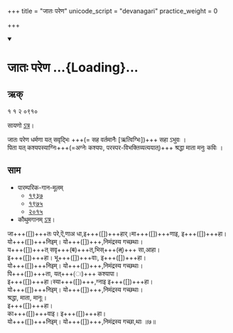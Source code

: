+++
title = "जातः परेण"
unicode_script = "devanagari"
practice_weight = 0

+++
<div class="js_include" includetitle="true" newlevelforh1="1" unfilled url="/vedAH_sAma/paravastu-sAma/devaH/agniH/jAtaH_pareNa/">
<details open><summary><h1>जातः परेण ...{Loading}...</h1></summary>

## ऋक्
१ १ २ ०९१०  

सायणो [ऽत्र](https://archive.org/details/SamaVedaSanhitaWithSayanabhashyaVolume1SatyavrataSamasrami1874bis_201804/page/n285)।

जातः परेण धर्मणा यत् सवृद्भिः +++(= सह वर्तमानैः [ऋत्विग्भिः])+++ सहा ऽभुवः  ।  
पिता यत् कश्यपस्याग्निः+++(=अग्नेः कश्यपः, परस्पर-विभक्तिव्यत्ययात्)+++ श्रद्धा माता मनुः कविः  । 

## साम
- पारम्परिक-गान-मूलम् 
  - [१९३७](https://archive.org/stream/sAmaveda-jaiminIya-paravastu-paramparA-docs/sAmaveda-paravastu-1937#page/n55/mode/1up)
  - [१९७५](https://archive.org/stream/sAmaveda-jaiminIya-paravastu-paramparA-docs/sAmaveda-paravastu-1975#page/n51/mode/2up)
  - [२०१५](https://archive.org/stream/sAmaveda-jaiminIya-paravastu-paramparA-docs/proxaNa-sAmAni#page/n3/mode/2up)
- कौथुमगानम् [ऽत्र](https://archive.org/details/SamaVedaSanhitaWithSayanabhashyaVolume1SatyavrataSamasrami1874bis_201804/page/n285)।


<div caption="रामानुजार्यः 1974 " class="audioEmbed" src="https://archive
.org/download/jaiminIya-sAma-gAna-paravastu-tradition-rAmAnuja/jAtaH-pareNa.mp3"></div>
<div caption="गोपालार्यः 2015  " class="audioEmbed" src="https://archive
.org/download/jaiminIya-sAma-gAna-paravastu-tradition-gopAla-2015/jAtaH-pareNa.mp3"></div>

जा+++([])+++तः परे,ऎ,णाअ धा,इ+++([])+++हार्।मा+++([])+++णाइ, इ+++([])+++हा।  
यो+++([])+++निइम्। यो+++([])+++,निमंद्रस्य गच्छथाः।  
य+++([])+++त् सवृ+++(~~व~~)+++त्,भिस्+++(~~त्~~)+++ सा,आहा।  
इ+++([])+++हा। भू+++([])+++वाः, इ+++([])+++हा।  
यो+++([])+++निइम्। यो+++([])+++,निमंद्रस्य गच्छथाः।  
पि+++([])+++ता, यत्+++(~~ः~~)+++ कश्यापा।  
इ+++([])+++हा।स्या+++([])+++,ग्नाइ इ+++([])+++हा।  
यो+++([])+++निइम्। यो+++([])+++,निमंद्रस्य गच्छथाः।  
श्रद्धा, माता, मानूः।  
इ+++([])+++हा।  
का+++([])+++वाइ। इ+++([])+++हा।  
यो+++([])+++निइम्। यो+++([])+++,निमंद्रस्य गच्छा,थाः ॥७॥
</details>
</div>
